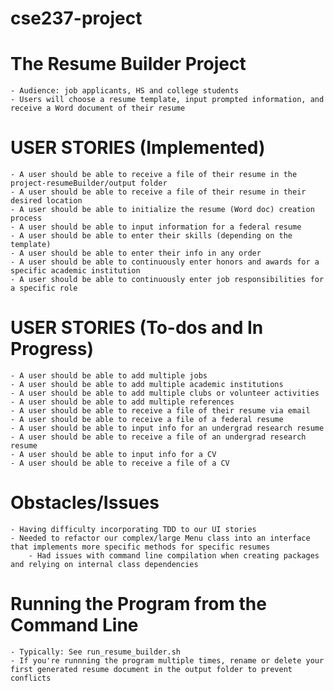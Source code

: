 # cse237-project


# The Resume Builder Project
	- Audience: job applicants, HS and college students
	- Users will choose a resume template, input prompted information, and receive a Word document of their resume

# USER STORIES (Implemented)
	- A user should be able to receive a file of their resume in the project-resumeBuilder/output folder
	- A user should be able to receive a file of their resume in their desired location
	- A user should be able to initialize the resume (Word doc) creation process
	- A user should be able to input information for a federal resume
	- A user should be able to enter their skills (depending on the template)
	- A user should be able to enter their info in any order
	- A user should be able to continuously enter honors and awards for a specific academic institution
	- A user should be able to continuously enter job responsibilities for a specific role

# USER STORIES (To-dos and In Progress)
	- A user should be able to add multiple jobs
	- A user should be able to add multiple academic institutions
	- A user should be able to add multiple clubs or volunteer activities
	- A user should be able to add multiple references
	- A user should be able to receive a file of their resume via email
	- A user should be able to receive a file of a federal resume
	- A user should be able to input info for an undergrad research resume
	- A user should be able to receive a file of an undergrad research resume
	- A user should be able to input info for a CV
	- A user should be able to receive a file of a CV

# Obstacles/Issues
	- Having difficulty incorporating TDD to our UI stories
	- Needed to refactor our complex/large Menu class into an interface that implements more specific methods for specific resumes
		- Had issues with command line compilation when creating packages and relying on internal class dependencies

# Running the Program from the Command Line
	- Typically: See run_resume_builder.sh
	- If you're runnning the program multiple times, rename or delete your first generated resume document in the output folder to prevent conflicts
